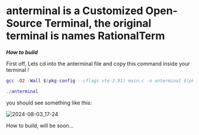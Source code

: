 # anterminal is a Customized Open-Source Terminal, the original terminal is names RationalTerm



***How to build***


First off, Lets cd into the anterminal file and copy this command inside your terminal !
```lua 
gcc -O2 -Wall $(pkg-config --cflags vte-2.91) main.c -o anterminal $(pkg-config --libs vte-2.91)

./anterminal
```
you should see something like this: 

![2024-08-03_17-24](https://github.com/user-attachments/assets/cdb3ae81-6693-411f-8b46-41f18d681526)


How to build, will be soon...
